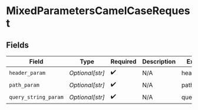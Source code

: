 # MixedParametersCamelCaseRequest


## Fields

| Field                | Type                 | Required             | Description          | Example              |
| -------------------- | -------------------- | -------------------- | -------------------- | -------------------- |
| `header_param`       | *Optional[str]*      | :heavy_check_mark:   | N/A                  | headerValue          |
| `path_param`         | *Optional[str]*      | :heavy_check_mark:   | N/A                  | pathValue            |
| `query_string_param` | *Optional[str]*      | :heavy_check_mark:   | N/A                  | queryValue           |